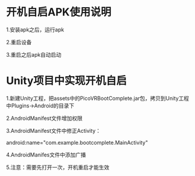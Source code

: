 # 开机自启APK使用说明

1.安装apk之后，运行apk

2.重启设备

3.重启之后apk自动启动

# Unity项目中实现开机自启

1.新建Unity工程，把assets中的PicoVRBootComplete.jar包，拷贝到Unity工程中Plugins->Android的目录下

2.AndroidManifest文件增加权限

   <uses-permission android:name="android.permission.RECEIVE_BOOT_COMPLETED"
/>

3.AndroidManifest文件中修正Activity：

   android:name="com.example.bootcomplete.MainActivity"

4.AndroidManifes文件中添加广播

5.注意：需要先打开一次，开机重启才能生效

